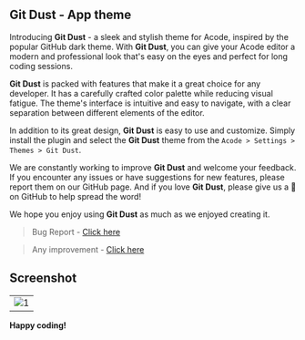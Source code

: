 ## Git Dust - App theme

Introducing **Git Dust** - a sleek and stylish theme for Acode, inspired by the popular GitHub dark theme. With **Git Dust**, you can give your Acode editor a modern and professional look that's easy on the eyes and perfect for long coding sessions.

**Git Dust** is packed with features that make it a great choice for any developer. It has a carefully crafted color palette while reducing visual fatigue. The theme's interface is intuitive and easy to navigate, with a clear separation between different elements of the editor.

In addition to its great design, **Git Dust** is easy to use and customize. Simply install the plugin and select the **Git Dust** theme from the `Acode > Settings > Themes > Git Dust`.

We are constantly working to improve **Git Dust** and welcome your feedback. If you encounter any issues or have suggestions for new features, please report them on our GitHub page. And if you love **Git Dust**, please give us a 🌟 on GitHub to help spread the word!

We hope you enjoy using **Git Dust** as much as we enjoyed creating it.

> Bug Report - [Click here](https://github.com/bajrangCoder/acode-git-dust)

> Any improvement - [Click here](https://github.com/bajrangCoder/acode-git-dust)

## Screenshot

<table>
  <tr>
    <td><img src="" alt="1"/></td>
  </tr>
</table>

**Happy coding!**




